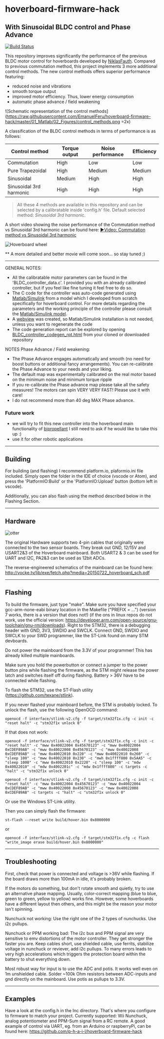 # hoverboard-firmware-hack
## With Sinusoidal BLDC control and Phase Advance
[![Build Status](https://travis-ci.org/joemccann/dillinger.svg?branch=master)](https://travis-ci.org/joemccann/dillinger)

This repository improves significantly the performance of the previous BLDC motor control for hoverboards developed by [NiklasFauth](https://github.com/NiklasFauth/hoverboard-firmware-hack). Compared to previous commutation method, this project implements 3 more additional control methods. The new control methods offers superior performance featuring:
 - reduced noise and vibrations 	
 - smooth torque output 	
 - improved motor efficiency. Thus, lower energy consumption
 - automatic phase advance / field weakening

![Schematic representation of the control methods](https://raw.githubusercontent.com/EmanuelFeru/hoverboard-firmware-hack/master/01_Matlab/02_Figures/control_methods.png =2x)

A classification of the BLDC control methods in terms of performance is as follows:

|Control method| Torque output | Noise performance | Efficiency |
|--|--|--|--|
|Commutation| High | Low | Low |
|Pure Trapezoidal| High | Medium | Medium |
|Sinusoidal| Medium | High | High
|Sinusoidal 3rd harmonic| High | High | High |

> All these 4 methods are available in this repository and can be selected by a calibratable inside 'config.h' file. Default selected method: *Sinusoidal 3rd harmonic*.

A short video showing the noise performance of the Commutation method vs Sinusoidal 3rd harmonic can be found here:
[►Video: Commutation method vs Sinusoidal 3rd harmonic](https://drive.google.com/file/d/1vC_kEkp2LE2lAaMCJcmK4z2m3jrPUoBD/view)

![Hoverboard wheel](https://raw.githubusercontent.com/EmanuelFeru/hoverboard-firmware-hack/master/docs/pictures/hoverboard_wheel.JPG)


** A more detailed and better movie will come soon... so stay tuned ;)

---
GENERAL NOTES:
 - All the calibratable motor parameters can be found in the 'BLDC_controller_data.c'. I provided you with an already calibrated controller, but if you feel like fine tuning it feel free to do so.
 - The C code for the controller was auto-code generated using [Matlab/Simulink](https://nl.mathworks.com/solutions/embedded-code-generation.html) from a model which I developed from scratch specifically for hoverboard control. For more details regarding the parameters and the working principle of the controller please consult the [Matlab/Simulink model](https://github.com/EmanuelFeru/hoverboard-firmware-hack/tree/master/01_Matlab).
 - A [webview](https://github.com/EmanuelFeru/hoverboard-firmware-hack/tree/master/01_Matlab/BLDC_controller_ert_rtw/html/webview) was created, so Matlab/Simulink installation is not needed, unless you want to regenerate the code
 - The code generation report can be explored by opening [BLDC_controller_codegen_rpt.html](https://github.com/EmanuelFeru/hoverboard-firmware-hack/blob/master/01_Matlab/BLDC_controller_ert_rtw/html/BLDC_controller_codegen_rpt.html) from your cloned or downloaded repository

NOTES Phase Advance / Field weakening:

 - The Phase Advance engages automatically and smooth (no need for boost buttons or additional fancy arrangements). You can re-calibrate the Phase Advance to your needs and your liking. 
 - The default map was experimentally calibrated on the real motor based on the minimum noise and minimum torque ripple
 - If you re-calibrate the Phase advance map please take all the safety measures! The motors can spin VERY VERY FAST! Please use it with care!
 - I do not recommend more than 40 deg MAX Phase advance. 

### Future work
 - we will try to fit this new controller into the hoverboard main functionality of [bipropellant](https://github.com/bipropellant/bipropellant-hoverboard-firmware) I still need to ask if he would like to take this up :)
 - use it for other robotic applications

---
## Building 
For building (and flashing) I recommend platform.io, plaformio.ini file included. Simply open the folder in the IDE of choice (vscode or Atom), and press the 'PlatformIO:Build' or the 'PlatformIO:Upload' button (bottom left in vscode).

Additionally, you can also flash using the method described below in the Flashing Section.

---

## Hardware
![otter](https://raw.githubusercontent.com/EmanuelFeru/hoverboard-firmware-hack/master/pinout.png)

The original Hardware supports two 4-pin cables that originally were connected to the two sensor boards. They break out GND, 12/15V and USART2&3 of the Hoverboard mainboard.
Both USART2 & 3 can be used for UART and I2C, PA2&3 can be used as 12bit ADCs.

The reverse-engineered schematics of the mainboard can be found here:
http://vocke.tv/lib/exe/fetch.php?media=20150722_hoverboard_sch.pdf

---

## Flashing
To build the firmware, just type "make". Make sure you have specified your gcc-arm-none-eabi binary location in the Makefile ("PREFIX = ...") (version 7 works, there is a version that does not!) (if the ons in linux repos do not work, use the official version: https://developer.arm.com/open-source/gnu-toolchain/gnu-rm/downloads). Right to the STM32, there is a debugging header with GND, 3V3, SWDIO and SWCLK. Connect GND, SWDIO and SWCLK to your SWD programmer, like the ST-Link found on many STM devboards.

Do not power the mainboard from the 3.3V of your programmer! This has already killed multiple mainboards.

Make sure you hold the powerbutton or connect a jumper to the power button pins while flashing the firmware, as the STM might release the power latch and switches itself off during flashing. Battery > 36V have to be connected while flashing.

To flash the STM32, use the ST-Flash utility (https://github.com/texane/stlink).

If you never flashed your mainboard before, the STM is probably locked. To unlock the flash, use the following OpenOCD command:
```
openocd -f interface/stlink-v2.cfg -f target/stm32f1x.cfg -c init -c "reset halt" -c "stm32f1x unlock 0"
```

If that does not work:
```
openocd -f interface/stlink-v2.cfg -f target/stm32f1x.cfg -c init -c "reset halt" -c "mww 0x40022004 0x45670123" -c "mww 0x40022004 0xCDEF89AB" -c "mww 0x40022008 0x45670123" -c "mww 0x40022008 0xCDEF89AB" -c "mww 0x40022010 0x220" -c "mww 0x40022010 0x260" -c "sleep 100" -c "mww 0x40022010 0x230" -c "mwh 0x1ffff800 0x5AA5" -c "sleep 1000" -c "mww 0x40022010 0x2220" -c "sleep 100" -c "mdw 0x40022010" -c "mdw 0x4002201c" -c "mdw 0x1ffff800" -c targets -c "halt" -c "stm32f1x unlock 0"
```
```
openocd -f interface/stlink-v2.cfg -f target/stm32f1x.cfg -c init -c "reset halt" -c "mww 0x40022004 0x45670123" -c "mww 0x40022004 0xCDEF89AB" -c "mww 0x40022008 0x45670123" -c "mww 0x40022008 0xCDEF89AB" -c targets -c "halt" -c "stm32f1x unlock 0"
```
Or use the Windows ST-Link utility.

Then you can simply flash the firmware:
```
st-flash --reset write build/hover.bin 0x8000000
```
or
```
openocd -f interface/stlink-v2.cfg -f target/stm32f1x.cfg -c flash "write_image erase build/hover.bin 0x8000000"
```

---
## Troubleshooting
First, check that power is connected and voltage is >36V while flashing.
If the board draws more than 100mA in idle, it's probably broken.

If the motors do something, but don't rotate smooth and quietly, try to use an alternative phase mapping. Usually, color-correct mapping (blue to blue, green to green, yellow to yellow) works fine. However, some hoverboards have a different layout then others, and this might be the reason your motor isn't spinning.

Nunchuck not working: Use the right one of the 2 types of nunchucks. Use i2c pullups.

Nunchuck or PPM working bad: The i2c bus and PPM signal are very sensitive to emv distortions of the motor controller. They get stronger the faster you are. Keep cables short, use shielded cable, use ferrits, stabilize voltage in nunchuck or reviever, add i2c pullups. To many errors leads to very high accelerations which triggers the protection board within the battery to shut everything down.

Most robust way for input is to use the ADC and potis. It works well even on 1m unshielded cable. Solder ~100k Ohm resistors between ADC-inputs and gnd directly on the mainboard. Use potis as pullups to 3.3V.

---


## Examples

Have a look at the config.h in the Inc directory. That's where you configure to firmware to match your project.
Currently supported: Wii Nunchuck, analog potentiometer and PPM-Sum signal from a RC remote.
A good example of control via UART, eg. from an Arduino or raspberryPi, can be found here:
https://github.com/p-h-a-i-l/hoverboard-firmware-hack
